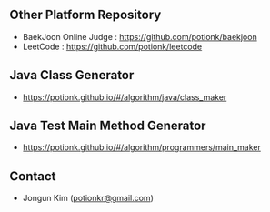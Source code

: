 ## Other Platform Repository
* BaekJoon Online Judge : https://github.com/potionk/baekjoon
* LeetCode : https://github.com/potionk/leetcode

## Java Class Generator
* https://potionk.github.io/#/algorithm/java/class_maker

## Java Test Main Method Generator
* https://potionk.github.io/#/algorithm/programmers/main_maker 

## Contact
* Jongun Kim (potionkr@gmail.com)